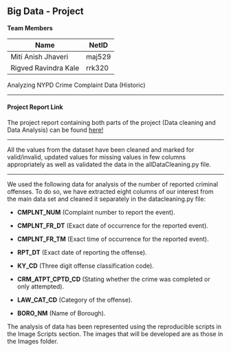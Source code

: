 Big Data - Project
----------------------
**Team Members** 

Name    | NetID
-------- | ---
Miti Anish Jhaveri | maj529
Rigved Ravindra Kale | rrk320

Analyzing NYPD Crime Complaint Data (Historic)

-------------

#### <i class="icon-file"> </i>Project Report Link
The project report containing both parts of the project (Data cleaning and Data Analysis) can be found [here!](https://docs.google.com/a/nyu.edu/document/d/190G90TBUJEbTvA8M0haRlhVO3CgpNcm_siW55Rp1cV8/edit?usp=sharing)

-------------
All the values from the dataset have been cleaned and marked for valid/invalid, updated values for missing values in few columns appropriately as well as validated the data in the allDataCleaning.py file. 

-------------

We used the following data for analysis of the number of reported criminal offenses. To do so, we have extracted eight columns of our interest from the main data set and cleaned it separately in the datacleaning.py file: 

- **CMPLNT_NUM** (Complaint number to report the event).

- **CMPLNT_FR_DT** (Exact date of occurrence for the reported event).

- **CMPLNT_FR_TM** (Exact time of occurrence for the reported event).

- **RPT_DT** (Exact date of reporting the offense).

- **KY_CD** (Three digit offense classification code).

- **CRM_ATPT_CPTD_CD** (Stating whether the crime was completed or only attempted).

- **LAW_CAT_CD** (Category of the offense).

- **BORO_NM** (Name of Borough). 

The analysis of data has been represented using the reproducible scripts in the Image Scripts section. The images that will be developed are as those in the Images folder.
